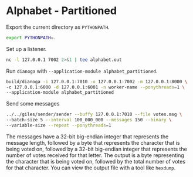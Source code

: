 # Alphabet - Partitioned

Export the current directory as `PYTHONPATH`.

```bash
export PYTHONPATH=.
```

Set up a listener.

```bash
nc -l 127.0.0.1 7002 2>&1 | tee alphabet.out
```

Run `dianoga` with `--application-module alphabet_partitioned`.

```bash
build/dianoga -i 127.0.0.1:7010 -o 127.0.0.1:7002 -m 127.0.0.1:8000 \
-c 127.0.0.1:6000 -d 127.0.0.1:6001 -n worker-name --ponythreads=1 \
--application-module alphabet_partitioned
```

Send some messages

```bash
../../giles/sender/sender --buffy 127.0.0.1:7010 --file votes.msg \
--batch-size 5 --interval 100_000_000 --messages 150 --binary \
--variable-size --repeat --ponythreads=1
```

The messages have a 32-bit big-endian integer that represents the message length, followed by a byte that represents the character that is being voted on, followed by a 32-bit big-endian integer that represents the number of votes received for that letter.  The output is a byte representing the character that is being voted on, followed by the total number of votes for that character. You can view the output file with a tool like `hexdump`.
